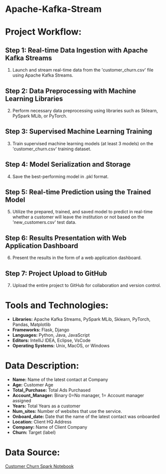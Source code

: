 # Apache-Kafka-Stream

# Project Workflow:

## Step 1: Real-time Data Ingestion with Apache Kafka Streams

1. Launch and stream real-time data from the 'customer_churn.csv' file using Apache Kafka Streams.

## Step 2: Data Preprocessing with Machine Learning Libraries

2. Perform necessary data preprocessing using libraries such as Sklearn, PySpark MLib, or PyTorch.

## Step 3: Supervised Machine Learning Training

3. Train supervised machine learning models (at least 3 models) on the 'customer_churn.csv' training dataset.

## Step 4: Model Serialization and Storage

4. Save the best-performing model in .pkl format.

## Step 5: Real-time Prediction using the Trained Model

5. Utilize the prepared, trained, and saved model to predict in real-time whether a customer will leave the institution or not based on the 'new_customers.csv' test data.

## Step 6: Results Presentation with Web Application Dashboard

6. Present the results in the form of a web application dashboard.

## Step 7: Project Upload to GitHub

7. Upload the entire project to GitHub for collaboration and version control.

# Tools and Technologies:

- **Libraries:** Apache Kafka Streams, PySpark MLib, Sklearn, PyTorch, Pandas, Matplotlib
- **Frameworks:** Flask, Django
- **Languages:** Python, Java, JavaScript
- **Editors:** IntelliJ IDEA, Eclipse, VsCode
- **Operating Systems:** Unix, MacOS, or Windows

# Data Description:

- **Name:** Name of the latest contact at Company
- **Age:** Customer Age
- **Total_Purchase:** Total Ads Purchased
- **Account_Manager:** Binary 0=No manager, 1= Account manager assigned
- **Years:** Total Years as a customer
- **Num_sites:** Number of websites that use the service.
- **Onboard_date:** Date that the name of the latest contact was onboarded
- **Location:** Client HQ Address
- **Company:** Name of Client Company
- **Churn:** Target (label)

# Data Source:

[Customer Churn Spark Notebook](https://github.com/Shantanu-Gupta-au16/Spark-Mini-Projects/blob/master/Customer%20Churn%20using%20Spark.ipynb)

